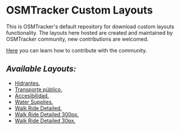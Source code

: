 # OSMTracker Custom Layouts

This is OSMTracker's default repository for download custom layouts functionality. The layouts here hosted are created and maintained by OSMTracker community, new contributions are welcomed.

[Here](https://github.com/labexp/osmtracker-android-layouts/wiki) you can learn how to contribute with the community.

## *Available Layouts:*
+ [Hidrantes.](https://github.com/labexp/osmtracker-android-layouts/blob/master/layouts/hidrantes/README.md)
+ [Transporte público.](https://github.com/labexp/osmtracker-android-layouts/blob/master/layouts/transporte_publico/README.md)
+ [Accesibilidad.](https://github.com/labexp/osmtracker-android-layouts/blob/master/layouts/accesibilidad/README.md)
+ [Water Supplies.](https://github.com/labexp/osmtracker-android-layouts/blob/master/layouts/water_supply/README.md)
+ [Walk Ride Detailed.](https://github.com/Nick-Tallguy/osmtracker-android-layouts/blob/master/layouts/walk_ride_detailed/readme.md)
+ [Walk Ride Detailed 300px.](https://github.com/Nick-Tallguy/osmtracker-android-layouts/blob/master/layouts/walk_ride_detailed/readme.md)
+ [Walk Ride Detailed 30px.](https://github.com/Nick-Tallguy/osmtracker-android-layouts/blob/master/layouts/walk_ride_detailed/readme.md)